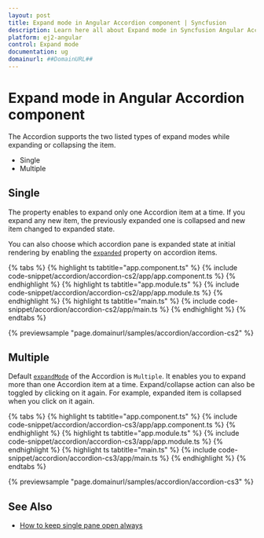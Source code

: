 ```yaml
---
layout: post
title: Expand mode in Angular Accordion component | Syncfusion
description: Learn here all about Expand mode in Syncfusion Angular Accordion component of Syncfusion Essential JS 2 and more.
platform: ej2-angular
control: Expand mode 
documentation: ug
domainurl: ##DomainURL##
---
```


# Expand mode in Angular Accordion component

The Accordion supports the two listed types of expand modes while expanding or collapsing the item.

* Single
* Multiple

## Single

The property enables to expand only one Accordion item at a time. If you expand any new item, the previously expanded one is collapsed and new item changed to expanded state.

You can also choose which accordion pane is expanded state at initial rendering by enabling the [`expanded`](https://ej2.syncfusion.com/angular/documentation/api/accordion/accordionItemModel#expanded) property on accordion items.

{% tabs %}
{% highlight ts tabtitle="app.component.ts" %}
{% include code-snippet/accordion/accordion-cs2/app/app.component.ts %}
{% endhighlight %}
{% highlight ts tabtitle="app.module.ts" %}
{% include code-snippet/accordion/accordion-cs2/app/app.module.ts %}
{% endhighlight %}
{% highlight ts tabtitle="main.ts" %}
{% include code-snippet/accordion/accordion-cs2/app/main.ts %}
{% endhighlight %}
{% endtabs %}
  
{% previewsample "page.domainurl/samples/accordion/accordion-cs2" %}

## Multiple

Default [`expandMode`](https://ej2.syncfusion.com/angular/documentation/api/accordion#expandmode) of the Accordion is `Multiple`. It enables you to expand more than one Accordion item at a time. Expand/collapse action can also be toggled by clicking on it again. For example, expanded item is collapsed when you click on it again.

{% tabs %}
{% highlight ts tabtitle="app.component.ts" %}
{% include code-snippet/accordion/accordion-cs3/app/app.component.ts %}
{% endhighlight %}
{% highlight ts tabtitle="app.module.ts" %}
{% include code-snippet/accordion/accordion-cs3/app/app.module.ts %}
{% endhighlight %}
{% highlight ts tabtitle="main.ts" %}
{% include code-snippet/accordion/accordion-cs3/app/main.ts %}
{% endhighlight %}
{% endtabs %}
  
{% previewsample "page.domainurl/samples/accordion/accordion-cs3" %}

## See Also

* [How to keep single pane open always](./how-to/to-keep-single-pane-open-always/)